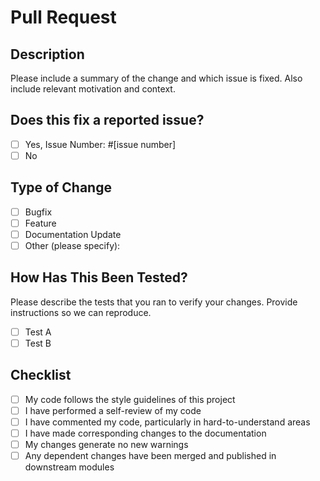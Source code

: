 # Pull Request

## Description

Please include a summary of the change and which issue is fixed. Also include relevant motivation and context. 

## Does this fix a reported issue?

- [ ] Yes, Issue Number: #[issue number]
- [ ] No

## Type of Change

- [ ] Bugfix
- [ ] Feature
- [ ] Documentation Update
- [ ] Other (please specify):

## How Has This Been Tested?

Please describe the tests that you ran to verify your changes. Provide instructions so we can reproduce.

- [ ] Test A
- [ ] Test B

## Checklist

- [ ] My code follows the style guidelines of this project
- [ ] I have performed a self-review of my code
- [ ] I have commented my code, particularly in hard-to-understand areas
- [ ] I have made corresponding changes to the documentation
- [ ] My changes generate no new warnings
- [ ] Any dependent changes have been merged and published in downstream modules
